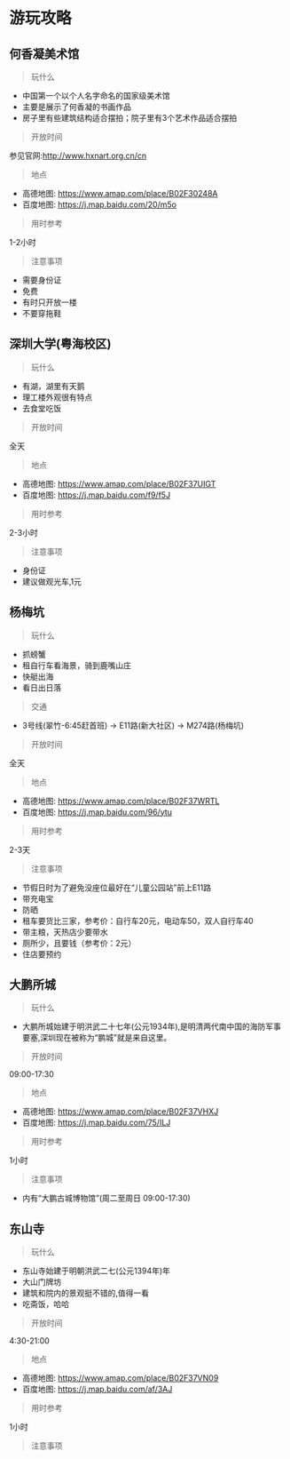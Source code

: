 # 游玩攻略

## 何香凝美术馆

> 玩什么

- 中国第一个以个人名字命名的国家级美术馆
- 主要是展示了何香凝的书画作品
- 房子里有些建筑结构适合摆拍；院子里有3个艺术作品适合摆拍

> 开放时间

参见官网:<http://www.hxnart.org.cn/cn>

> 地点

- 高德地图: <https://www.amap.com/place/B02F30248A>
- 百度地图: <https://j.map.baidu.com/20/m5o>

> 用时参考

1-2小时

> 注意事项

- 需要身份证
- 免费
- 有时只开放一楼
- 不要穿拖鞋

## 深圳大学(粤海校区)

> 玩什么

- 有湖，湖里有天鹅
- 理工楼外观很有特点
- 去食堂吃饭

> 开放时间

全天

> 地点

- 高德地图: <https://www.amap.com/place/B02F37UIGT>
- 百度地图: <https://j.map.baidu.com/f9/f5J>

> 用时参考

2-3小时

> 注意事项

- 身份证
- 建议做观光车,1元

## 杨梅坑

> 玩什么

- 抓螃蟹
- 租自行车看海景，骑到鹿嘴山庄
- 快艇出海
- 看日出日落

> 交通

- 3号线(翠竹-6:45赶首班) -> E11路(新大社区) -> M274路(杨梅坑)

> 开放时间

全天

> 地点

- 高德地图: <https://www.amap.com/place/B02F37WRTL>
- 百度地图: <https://j.map.baidu.com/96/ytu>

> 用时参考

2-3天

> 注意事项

- 节假日时为了避免没座位最好在“儿童公园站”前上E11路
- 带充电宝
- 防晒
- 租车要货比三家，参考价：自行车20元，电动车50，双人自行车40
- 带主粮，天热店少要带水
- 厕所少，且要钱（参考价：2元）
- 住店要预约

## 大鹏所城

> 玩什么

- 大鹏所城始建于明洪武二十七年(公元1934年),是明清两代南中国的海防军事要塞,深圳现在被称为“鹏城”就是来自这里。

> 开放时间

09:00-17:30

> 地点

- 高德地图: <https://www.amap.com/place/B02F37VHXJ>
- 百度地图: <https://j.map.baidu.com/75/ILJ>

> 用时参考

1小时

> 注意事项

- 内有“大鹏古城博物馆”(周二至周日 09:00-17:30)

## 东山寺

> 玩什么

- 东山寺始建于明朝洪武二七(公元1394年)年
- 大山门牌坊
- 建筑和院内的景观挺不错的,值得一看
- 吃斋饭，哈哈

> 开放时间

4:30-21:00

> 地点

- 高德地图: <https://www.amap.com/place/B02F37VN09>
- 百度地图: <https://j.map.baidu.com/af/3AJ>

> 用时参考

1小时

> 注意事项


<!-- 

##

> 玩什么



> 开放时间



> 地点

- 高德地图: <>
- 百度地图: <>

> 用时参考



> 注意事项


-->
